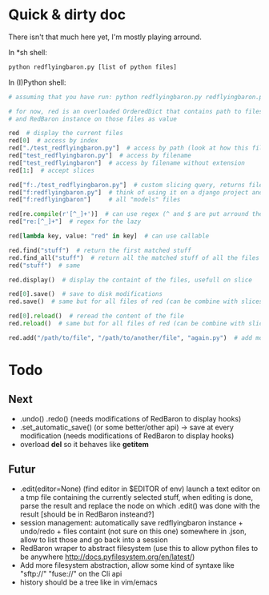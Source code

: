 Quick & dirty doc
=================

There isn't that much here yet, I'm mostly playing arround.

In \*sh shell:

```bash
python redflyingbaron.py [list of python files]
```

In (I)Python shell:

```python
# assuming that you have run: python redflyingbaron.py redflyingbaron.py ./test_redflyingbaron.py

# for now, red is an overloaded OrderedDict that contains path to files as keys
# and RedBaron instance on those files as value

red  # display the current files
red[0]  # access by index
red["./test_redflyingbaron.py"]  # access by path (look at how this file is given in the cli, yes, it's a lame example)
red["test_redflyingbaron.py"]  # access by filename
red["test_redflyingbaron"]  # access by filename without extension
red[1:]  # accept slices

red["f:./test_redflyingbaron.py"]  # custom slicing query, returns files that match this request
red["f:redflyingbaron.py"]  # think of using it on a django project and asking
red["f:redflyingbaron"]     # all "models" files

red[re.compile(r'[^_]+')]  # can use regex (^ and $ are put arround the regex)
red["re:[^_]+"]  # regex for the lazy

red[lambda key, value: "red" in key]  # can use callable

red.find("stuff")  # return the first matched stuff
red.find_all("stuff")  # return all the matched stuff of all the files
red("stuff")  # same

red.display()  # display the containt of the files, usefull on slice

red[0].save()  # save to disk modifications
red.save()  # same but for all files of red (can be combine with slices)

red[0].reload()  # reread the content of the file
red.reload()  # same but for all files of red (can be combine with slices)

red.add("/path/to/file", "/path/to/another/file", "again.py")  # add more files
```

Todo
====

Next
----

* .undo() .redo() (needs modifications of RedBaron to display hooks)
* .set_automatic_save() (or some better/other api) -> save at every modification (needs modifications of RedBaron to display hooks)
* overload __del__ so it behaves like __getitem__

Futur
-----

* .edit(editor=None) (find editor in $EDITOR of env) launch a text editor on a tmp file containing the currently selected stuff, when editing is done, parse the result and replace the node on which .edit() was done with the result [should be in RedBaron insteand?]
* session management: automatically save redflyingbaron instance + undo/redo + files containt (not sure on this one) somewhere in .json, allow to list those and go back into a session
* RedBaron wraper to abstract filesystem (use this to allow python files to be anywhere http://docs.pyfilesystem.org/en/latest/)
* Add more filesystem abstraction, allow some kind of syntaxe like "sftp://" "fuse://" on the Cli api
* history should be a tree like in vim/emacs
